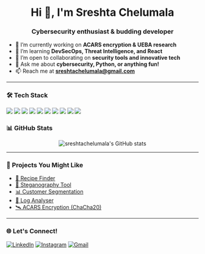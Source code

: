 <h1 align="center">Hi 👋, I'm Sreshta Chelumala</h1>
<h3 align="center">Cybersecurity enthusiast & budding developer</h3>

- 🔭 I’m currently working on **ACARS encryption & UEBA research**
- 🌱 I’m learning **DevSecOps, Threat Intelligence, and React**
- 👯 I’m open to collaborating on **security tools and innovative tech**
- 💬 Ask me about **cybersecurity, Python, or anything fun!**
- 📫 Reach me at **sreshtachelumala@gmail.com**

---

### 🛠️ Tech Stack

<p>
  <img src="https://img.shields.io/badge/Python-3776AB?style=for-the-badge&logo=python&logoColor=white"/>
  <img src="https://img.shields.io/badge/Java-007396?style=for-the-badge&logo=java&logoColor=white"/>
  <img src="https://img.shields.io/badge/C++-00599C?style=for-the-badge&logo=c%2B%2B&logoColor=white"/>
  <img src="https://img.shields.io/badge/HTML-E34F26?style=for-the-badge&logo=html5&logoColor=white"/>
  <img src="https://img.shields.io/badge/CSS-1572B6?style=for-the-badge&logo=css3&logoColor=white"/>
  <img src="https://img.shields.io/badge/Bootstrap-7952B3?style=for-the-badge&logo=bootstrap&logoColor=white"/>
  <img src="https://img.shields.io/badge/JavaScript-F7DF1E?style=for-the-badge&logo=javascript&logoColor=black"/>
  <img src="https://img.shields.io/badge/Linux-FCC624?style=for-the-badge&logo=linux&logoColor=black"/>
  <img src="https://img.shields.io/badge/Git-F05032?style=for-the-badge&logo=git&logoColor=white"/>
  <img src="https://img.shields.io/badge/VS%20Code-007ACC?style=for-the-badge&logo=visual-studio-code&logoColor=white"/>
</p>


### 📊 GitHub Stats

<p align="center">
  <img src="https://github-readme-stats.vercel.app/api?username=sreshtachelumala&show_icons=true&theme=radical" alt="sreshtachelumala's GitHub stats"/>
</p>

---

### 🚀 Projects You Might Like

- [🧾 Recipe Finder](https://github.com/sreshtachelumala/Recipe-Finder)
- [🔐 Steganography Tool](https://github.com/sreshtachelumala/Stegnography-Tool)
- [📊 Customer Segmentation](https://github.com/sreshtachelumala/Customer-Segmentation)
- [📁 Log Analyser](https://github.com/sreshtachelumala/Log-Analyser)
- [🛰️ ACARS Encryption (ChaCha20)](https://github.com/sreshtachelumala/ChaCha20-ACARS)

---

### 🌐 Let's Connect!

[![LinkedIn](https://img.shields.io/badge/-LinkedIn-blue?logo=linkedin&style=flat-square)](https://www.linkedin.com/in/sreshtachelumala/)
[![Instagram](https://img.shields.io/badge/-Instagram-purple?logo=instagram&style=flat-square)](https://www.instagram.com/yourusername/)
[![Gmail](https://img.shields.io/badge/-Gmail-red?logo=gmail&style=flat-square)](mailto:sreshtachelumala@gmail.com)

